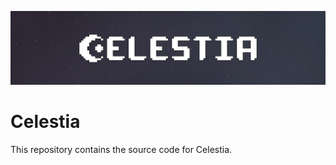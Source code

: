 ![Celestia Banner](/img/banner.jpg)

# Celestia
This repository contains the source code for Celestia.